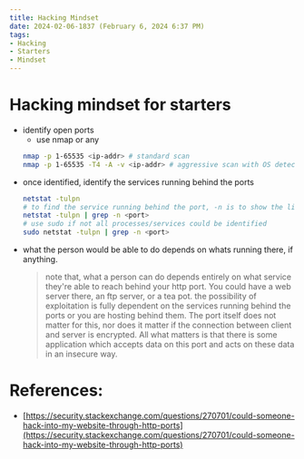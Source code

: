 ```yaml
---
title: Hacking Mindset
date: 2024-02-06-1837 (February 6, 2024 6:37 PM)
tags:
- Hacking
- Starters
- Mindset
---
```


# Hacking mindset for starters
- identify open ports
  - use nmap or any
  ```bash
  nmap -p 1-65535 <ip-addr> # standard scan
  nmap -p 1-65535 -T4 -A -v <ip-addr> # aggressive scan with OS detection (also identifies services)
  ```
- once identified, identify the services running behind the ports
  ```bash
  netstat -tulpn
  # to find the service running behind the port, -n is to show the line numbers
  netstat -tulpn | grep -n <port> 
  # use sudo if not all processes/services could be identified
  sudo netstat -tulpn | grep -n <port> 
  ```
- what the person would be able to do depends on whats running there, if anything.
  > note that, what a person can do depends entirely on what service they're able to reach behind your http port. You could have a web server there, an ftp server, or a tea pot. 
  > the possibility of exploitation is fully dependent on the services running behind the ports or you are hosting behind them.
  > The port itself does not matter for this, nor does it matter if the connection between client and server is encrypted. 
  > All what matters is that there is some application which accepts data on this port and acts on these data in an insecure way.

# References:
- [https://security.stackexchange.com/questions/270701/could-someone-hack-into-my-website-through-http-ports](https://security.stackexchange.com/questions/270701/could-someone-hack-into-my-website-through-http-ports)
